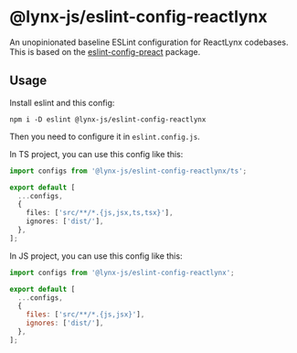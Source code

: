 # @lynx-js/eslint-config-reactlynx

An unopinionated baseline ESLint configuration for ReactLynx codebases. This is based on the [eslint-config-preact](https://github.com/preactjs/eslint-config-preact) package.

## Usage

Install eslint and this config:

```
npm i -D eslint @lynx-js/eslint-config-reactlynx
```

Then you need to configure it in `eslint.config.js`.

In TS project, you can use this config like this:

```ts
import configs from '@lynx-js/eslint-config-reactlynx/ts';

export default [
  ...configs,
  {
    files: ['src/**/*.{js,jsx,ts,tsx}'],
    ignores: ['dist/'],
  },
];
```

In JS project, you can use this config like this:

```js
import configs from '@lynx-js/eslint-config-reactlynx';

export default [
  ...configs,
  {
    files: ['src/**/*.{js,jsx}'],
    ignores: ['dist/'],
  },
];
```
